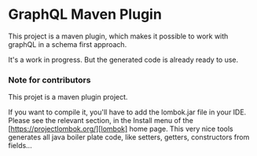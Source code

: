 # GraphQL Maven Plugin

This project is a maven plugin, which makes it possible to work with graphQL in a schema first approach.

It's a work in progress. But the generated code is already ready to use.

### Note for contributors

This projet is a maven plugin project. 

If you want to compile it, you'll have to add the lombok.jar file in your IDE. Please see the relevant section, in the Install menu of the [https://projectlombok.org/][lombok] home page. This very nice tools generates all java boiler plate code, like setters, getters, constructors from fields...


[lombok]: https://projectlombok.org/